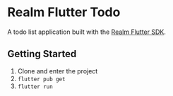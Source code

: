 # Realm Flutter Todo

A todo list application built with the [Realm Flutter SDK](https://www.mongodb.com/docs/realm/sdk/flutter/).

## Getting Started

1. Clone and enter the project
1. `flutter pub get`
1. `flutter run`
